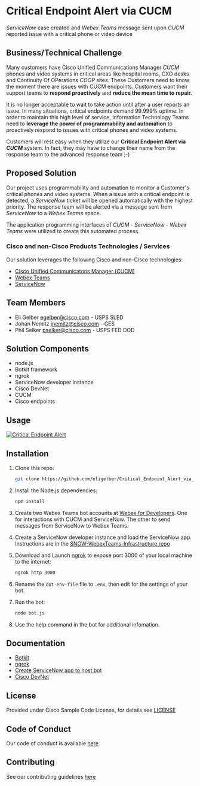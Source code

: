 # Critical Endpoint Alert via CUCM

*ServiceNow* case created and *Webex Teams* message sent upon *CUCM* reported issue with a critical phone or video device


## Business/Technical Challenge

Many customers have Cisco Unified Communications Manager *CUCM* phones and video systems in critical areas like hospital rooms, CXO desks and Continuity Of OPerations *COOP* sites.  These Customers need to know the moment there are issues with CUCM endpoints.  Customers want their support teams to **respond proactively** and **reduce the mean time to repair.**

It is no longer acceptable to wait to take action until after a user reports an issue.  In many situations, critical endpoints demand 99.999% uptime.  In order to maintain this high level of service, Information Technology Teams need to **leverage the power of programmability and automation** to proactively respond to issues with critical phones and video systems. 

Customers will rest easy when they utilize our **Critical Endpoint Alert via *CUCM*** system.    In fact, they may have to change their name from the response team to the advanced response team ;-) 

## Proposed Solution

Our project uses programmability and automation to monitor a Customer's critical phones and video systems.  When a issue with a critical endpoint is detected, a *ServiceNow* ticket will be opened automatically with the highest priority.  The response team will be alerted via a message sent from *ServiceNow* to a *Webex Teams* space. 

The application programming interfaces of  *CUCM* - *ServiceNow* - *Webex Teams* were utilized to create this automated process.

### Cisco and non-Cisco Products Technologies / Services

Our solution leverages the following Cisco and non-Cisco technologies:

* [Cisco Unified Communicatons Manager (CUCM)](https://www.cisco.com/c/en/us/products/unified-communications/unified-communications-manager-callmanager/index.html)
* [Webex Teams](https://www.webex.com/team-collaboration.html)
* [ServiceNow](https://www.servicenow.com/)

## Team Members

* Eli Gelber <egelber@cisco.com> - USPS SLED
* Johan Nemitz <jnemitz@cisco.com> - GES 
* Phil Selker <pselker@cisco.com> - USPS FED DOD

## Solution Components

* node.js
* Botkit framework
* ngrok
* ServiceNow developer instance
* Cisco DevNet 
* CUCM
* Cisco endpoints

## Usage

[![Critical Endpoint Alert](http://img.youtube.com/vi/ufbUg578HX4/0.jpg)](http://www.youtube.com/watch?v=ufbUg578HX4)


## Installation

1. Clone this repo:

    ```sh
    git clone https://github.com/eligelber/Critical_Endpoint_Alert_via_CUCM.git
    ```

1. Install the Node.js dependencies:

    ```sh
    npm install
    ```

1. Create two Webex Teams bot accounts at [Webex for Developers](https://developer.webex.com/my-apps/new/bot). One for interactions with CUCM and ServiceNow. The other to send messages from ServiceNow to Webex Teams.

1. Create a ServiceNow developer instance and load the ServiceNow app.   Instructions are in the [SNOW-WebexTeams-Infrastructure repo](https://github.com/pselker2/SNOW-WebexTeams-Infrastructure)

1. Download and Launch [ngrok](https://botkit.ai/getstarted.html) to expose port 3000 of your local machine to the internet:

    ```sh
    ngrok http 3000
    ```
1. Rename the `dot-env-file` file to `.env`, then edit for the settings of your bot.

1. Run the bot:

    ```sh
    node bot.js
    ```

1. Use the help command in the bot for additional infomation.

## Documentation

* [Botkit](https://botkit.ai/getstarted.html)
* [ngrok](https://botkit.ai/getstarted.html)
* [Create ServiceNow app to host bot](https://github.com/pselker2/SNOW-WebexTeams-Infrastructure)
* [Cisco DevNet](https://developer.cisco.com/)



## License

Provided under Cisco Sample Code License, for details see [LICENSE](./LICENSE.md)

## Code of Conduct

Our code of conduct is available [here](./CODE_OF_CONDUCT.md)

## Contributing

See our contributing guidelines [here](./CONTRIBUTING.md)
